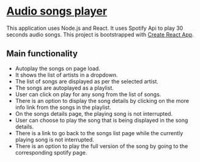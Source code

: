 # [Audio songs player](https://mysterious-river-14927.herokuapp.com/)

This application uses Node.js and React. It uses Spotify Api to play 30 seconds audio songs.
This project is bootstrapped with [Create React App](https://github.com/facebookincubator/create-react-app).

## Main functionality

- Autoplay the songs on page load.
- It shows the list of artists in a dropdown.
- The list of songs are displayed as per the selected artist.
- The songs are autoplayed as a playlist.
- User can click on play for any song from the list of songs.
- There is an option to display the song details by clicking on the more info link from the songs in the playlist.
- On the songs details page, the playing song is not interrupted.
- User can choose to play the song that is being displayed in the song details.
- There is a link to go back to the songs list page while the currently playing song is not interrupted.
- There is an option to play the full version of the song by going to the corresponding spotify page.